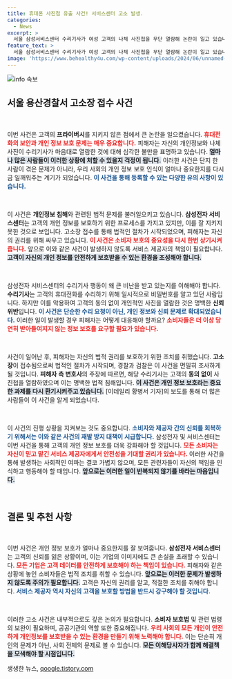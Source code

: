 ```yaml
---
title: 휴대폰 사진첩 유출 사건! 서비스센터 고소 발생.
categories:
  - News
excerpt: >
  서울 삼성서비스센터 수리기사가 여성 고객의 나체 사진첩을 무단 열람해 논란이 일고 있습니다. 피해자는 고소장을 접수하며, 개인정보 보호 문제가 도마 위에 올랐습니다. 클릭하여 자세한 내용을 확인하세요!
feature_text: >
  서울 삼성서비스센터 수리기사가 여성 고객의 나체 사진첩을 무단 열람해 논란이 일고 있습니다. 피해자는 고소장을 접수하며, 개인정보 보호 문제가 도마 위에 올랐습니다. 클릭하여 자세한 내용을 확인하세요!
image: 'https://www.behealthy4u.com/wp-content/uploads/2024/06/unnamed-file.png'
---
```


<p><img src="https://www.behealthy4u.com/wp-content/uploads/2024/06/unnamed-file.png" alt="info 속보" /></p>

<h2 data-ke-size="size26">서울 용산경찰서 고소장 접수 사건</h2>

<p data-ke-size="size16">&nbsp;</p>

<p>이번 사건은 고객의 <b>프라이버시</b>를 지키지 않은 점에서 큰 논란을 일으켰습니다. <b><span style="color: #ee2323;">휴대전화의 보안과 개인 정보 보호 문제는 매우 중요합니다.</span></b> 피해자는 자신의 개인정보와 나체 사진이 수리기사가 마음대로 열람한 것에 대해 심각한 불만을 표명하고 있습니다. <b><span style="background-color: #21538527;">얼마나 많은 사람들이 이러한 상황에 처할 수 있을지 걱정이 됩니다.</span></b> 이러한 사건은 단지 한 사람이 겪은 문제가 아니라, 우리 사회의 개인 정보 보호 인식이 얼마나 중요한지를 다시금 일깨워주는 계기가 되었습니다. <b><span style="color: #1a5490;">이 사건을 통해 등록할 수 있는 다양한 유의 사항이 있습니다.</span></b></p>

<p data-ke-size="size16">&nbsp;</p>

<p>이 사건은 <b>개인정보 침해</b>와 관련된 법적 문제를 불러일으키고 있습니다. <b>삼성전자 서비스센터</b>는 고객의 개인 정보를 보호하기 위한 프로세스를 가지고 있지만, 이를 잘 지키지 못한 것으로 보입니다. 고소장 접수를 통해 법적인 절차가 시작되었으며, 피해자는 자신의 권리를 위해 싸우고 있습니다. <b><span style="color: #ee2323;">이 사건은 소비자 보호의 중요성을 다시 한번 상기시켜줍니다.</span></b> 앞으로 이와 같은 사건이 발생하지 않도록 서비스 제공자의 책임이 필요합니다. <b><span style="background-color: #21538527;">고객이 자신의 개인 정보를 안전하게 보호받을 수 있는 환경을 조성해야 합니다.</span></b></p>

<p data-ke-size="size16">&nbsp;</p>

<p>삼성전자 서비스센터의 수리기사 행동이 왜 큰 비난을 받고 있는지를 이해해야 합니다. <b>수리기사</b>는 고객의 휴대전화를 수리하기 위해 일시적으로 비밀번호를 알고 있던 사람입니다. 하지만 이를 악용하여 고객의 동의 없이 개인적인 사진을 열람한 것은 명백한 <b>신뢰 위반</b>입니다. <b><span style="color: #1a5490;">이 사건은 단순한 수리 요청이 아닌, 개인 정보와 신뢰 문제로 확대되었습니다.</span></b> 이러한 일이 발생할 경우 피해자는 어떻게 대응해야 할까요? <b><span style="color: #ee2323;">소비자들은 더 이상 당연히 받아들여지지 않는 정보 보호를 요구할 필요가 있습니다.</span></b></p>

<p data-ke-size="size16">&nbsp;</p>

<p>사건이 일어난 후, 피해자는 자신의 법적 권리를 보호하기 위한 조치를 취했습니다. <b>고소장</b>이 접수됨으로써 법적인 절차가 시작되며, 경찰과 검찰은 이 사건을 면밀히 조사하게 될 것입니다. <b>피해자 측 변호사</b>의 주장에 따르면, 해당 수리기사는 고객의 <b>동의 없이</b> 사진첩을 열람하였으며 이는 명백한 법적 침해입니다. <b><span style="background-color: #21538527;">이 사건은 개인 정보 보호라는 중요한 과제를 다시 환기시켜주고 있습니다.</span></b> [이데일리 황병서 기자]의 보도를 통해 더 많은 사람들이 이 사건을 알게 되었습니다.</p>

<p data-ke-size="size16">&nbsp;</p>

<p>이 사건의 진행 상황을 지켜보는 것도 중요합니다. <b><span style="color: #1a5490;">소비자와 제공자 간의 신뢰를 회복하기 위해서는 이와 같은 사건의 재발 방지 대책이 시급합니다.</span></b> 삼성전자 및 서비스센터는 이번 사건을 통해 고객의 개인 정보 보호를 더욱 강화해야 할 것입니다. <b><span style="color: #ee2323;">모든 소비자는 자신이 믿고 맡긴 서비스 제공자에게서 안전성을 기대할 권리가 있습니다.</span></b> 이러한 사건을 통해 발생하는 사회적인 여파는 결코 가볍지 않으며, 모든 관련자들이 자신의 책임을 인식하고 행동해야 할 때입니다. <b><span style="background-color: #21538527;">앞으로는 이러한 일이 반복되지 않기를 바라는 마음입니다.</span></b></p>

<p data-ke-size="size16">&nbsp;</p>

<h2 data-ke-size="size26">결론 및 추천 사항</h2>

<p data-ke-size="size16">&nbsp;</p>

<p>이번 사건은 개인 정보 보호가 얼마나 중요한지를 잘 보여줍니다. <b>삼성전자 서비스센터</b>는 고객의 신뢰를 잃은 상황이며, 이는 기업의 이미지에도 큰 손실을 초래할 수 있습니다. <b><span style="color: #ee2323;">모든 기업은 고객 데이터를 안전하게 보호해야 하는 책임이 있습니다.</span></b> 피해자와 같은 상황에 놓인 소비자들은 법적 조치를 취할 수 있습니다. <b><span style="background-color: #21538527;">앞으로는 이러한 문제가 발생하지 않도록 주의가 필요합니다.</span></b> 고객은 자신의 권리를 알고, 적절한 조치를 취해야 합니다. <b><span style="color: #1a5490;">서비스 제공자 역시 자신의 고객을 보호할 방법을 반드시 강구해야 할 것입니다.</span></b></p>

<p data-ke-size="size16">&nbsp;</p>

<p>이러한 고소 사건은 내부적으로도 깊은 논의가 필요합니다. <b>소비자 보호법</b> 및 관련 법령의 보완이 필요하며, 공공기관의 역할 또한 중요해집니다. <b><span style="color: #ee2323;">우리 사회의 모든 개인이 안전하게 개인정보를 보호받을 수 있는 환경을 만들기 위해 노력해야 합니다.</span></b> 이는 단순히 개인의 문제가 아닌, 사회 전체의 문제로 볼 수 있습니다. <b><span style="background-color: #21538527;">모든 이해당사자가 함께 해결책을 모색해야 할 시점입니다.</span></b></p>
생생한 뉴스, <a href="https://qoogle.tistory.com" rel="dofollow">qoogle.tistory.com</a>


